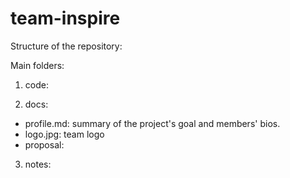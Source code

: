 team-inspire
============

Structure of the repository:

Main folders:
1. code:  

2. docs: 
+ profile.md: summary of the project's goal and members' bios.
+ logo.jpg: team logo
+ proposal: 

3. notes:
